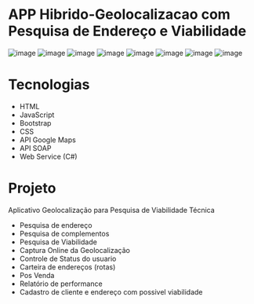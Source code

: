 # APP Hibrido-Geolocalizacao com Pesquisa de Endereço e Viabilidade

![image](https://github.com/user-attachments/assets/e3ff1dff-a3ca-4d99-b040-c7a95a9f1dcb) ![image](https://github.com/user-attachments/assets/1b26b55c-0339-402d-8f7c-60230ffe5059) 
![image](https://github.com/user-attachments/assets/c77a73a2-62ae-4d80-9b0c-323b110b45b5) ![image](https://github.com/user-attachments/assets/b02619af-05e0-4d1e-9195-e2b99fc78150)
![image](https://github.com/user-attachments/assets/459c796e-89cb-4bde-83a5-061f0cab1d20) ![image](https://github.com/user-attachments/assets/babb0579-d6f1-41c5-a6b1-d2ca754907f8)
![image](https://github.com/user-attachments/assets/521f56a5-636a-43fc-88e3-de8dd5831a8d) 
![image](https://github.com/user-attachments/assets/998b5f35-df01-4355-94e3-f268703f23ea)

# Tecnologias

- HTML
- JavaScript
- Bootstrap
- CSS
- API Google Maps
 - API SOAP
 - Web Service (C#)

# Projeto
Aplicativo Geolocalização para Pesquisa de Viabilidade Técnica

- Pesquisa de endereço
- Pesquisa de complementos
- Pesquisa de Viabilidade
- Captura Online da Geolocalização
- Controle de Status do usuario
- Carteira de endereços (rotas)
- Pos Venda
- Relatório de performance
- Cadastro de cliente e endereço com possivel viabilidade
